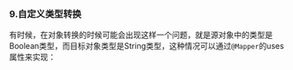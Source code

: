 ### 9.自定义类型转换
有时候，在对象转换的时候可能会出现这样一个问题，就是源对象中的类型是Boolean类型，而目标对象类型是String类型，这种情况可以通过`@Mapper`的uses属性来实现：